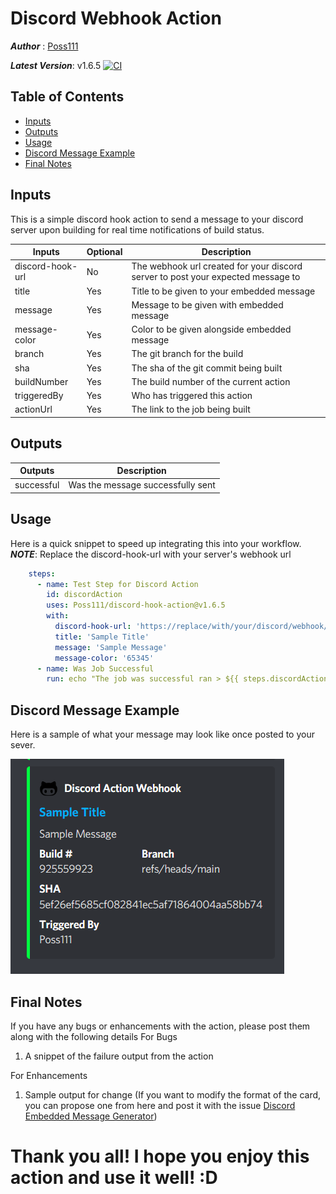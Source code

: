 # Discord Webhook Action

***Author***        : [Poss111](https://github.com/Poss111)

***Latest Version***: v1.6.5 [![CI](https://github.com/Poss111/discord-hook-action/actions/workflows/main.yml/badge.svg?branch=v1.6.5)](https://github.com/Poss111/discord-hook-action/actions/workflows/main.yml)

## Table of Contents
- [Inputs](#Inputs)  
- [Outputs](#Outputs)   
- [Usage](#Usage)   
- [Discord Message Example](#discord-message-example)   
- [Final Notes](#final-notes)   

## Inputs

<a id="Inputs"></a>

This is a simple discord hook action to send a message to your discord server upon building for real time notifications of build status.

| Inputs | Optional | Description |
| -------- | ----------- | ------ |
| discord-hook-url | No | The webhook url created for your discord server to post your expected message to |
| title | Yes | Title to be given to your embedded message |
| message | Yes | Message to be given with embedded message |
| message-color | Yes | Color to be given alongside embedded message |
| branch | Yes | The git branch for the build |
| sha | Yes | The sha of the git commit being built |
| buildNumber | Yes | The build number of the current action | 
| triggeredBy | Yes | Who has triggered this action |
| actionUrl | Yes | The link to the job being built |

## Outputs

<a id="Outputs"></a>

| Outputs | Description |
| -------- | ------ |
| successful | Was the message successfully sent |

## Usage

<a id="Usage"></a>

Here is a quick snippet to speed up integrating this into your workflow. ***NOTE***: Replace the discord-hook-url with your server's webhook url
```yaml
    steps:
      - name: Test Step for Discord Action
        id: discordAction
        uses: Poss111/discord-hook-action@v1.6.5
        with:
          discord-hook-url: 'https://replace/with/your/discord/webhook/url'
          title: 'Sample Title'
          message: 'Sample Message'
          message-color: '65345'
      - name: Was Job Successful
        run: echo "The job was successful ran > ${{ steps.discordAction.outputs.successful }}"
```


## Discord Message Example

<a id="discord-message-example"></a>

Here is a sample of what your message may look like once posted to your sever.

![Sample Discord Embedded Message](SampleDiscordEmbeddedMessage.png)

## Final Notes

<a id="final-notes"></a>

If you have any bugs or enhancements with the action, please post them along with the following details
For Bugs
1. A snippet of the failure output from the action

For Enhancements
1. Sample output for change (If you want to modify the format of the card, you can propose one from here and post it with the issue [Discord Embedded Message Generator](https://cog-creators.github.io/discord-embed-sandbox))


# Thank you all! I hope you enjoy this action and use it well! :D
